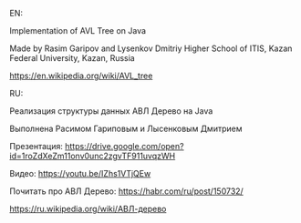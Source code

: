 EN:

Implementation of AVL Tree on Java

Made by Rasim Garipov and Lysenkov Dmitriy
Higher School of ITIS, Kazan Federal University, Kazan, Russia

https://en.wikipedia.org/wiki/AVL_tree



RU:

Реализация структуры данных АВЛ Дерево на Java

Выполнена Расимом Гариповым и Лысенковым Дмитрием

Презентация:
https://drive.google.com/open?id=1roZdXeZm11onv0unc2zgvTF911uvqzWH

Видео:
https://youtu.be/IZhs1VTjQEw

Почитать про АВЛ Дерево:
https://habr.com/ru/post/150732/
 
https://ru.wikipedia.org/wiki/АВЛ-дерево

